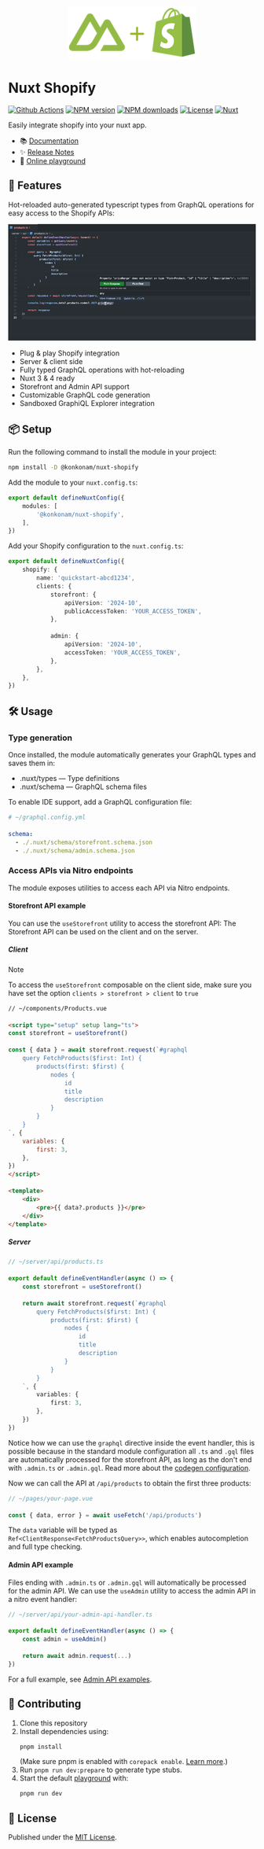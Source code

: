 <p align="center">
  <img height="107" src="https://raw.githubusercontent.com/konkonam/nuxt-shopify/refs/heads/main/docs/public/logo-readme.png">
</p>

# Nuxt Shopify

[![Github Actions][github-actions-src]][github-actions-href]
[![NPM version][npm-version-src]][npm-version-href]
[![NPM downloads][npm-downloads-src]][npm-downloads-href]
[![License][license-src]][license-href]
[![Nuxt][nuxt-src]][nuxt-href]

Easily integrate shopify into your nuxt app.

- 📚 [Documentation](https://konkonam.github.io/nuxt-shopify)
- ✨ [Release Notes](https://github.com/konkonam/nuxt-shopify/tree/main/CHANGELOG.md)
- 🏀 [Online playground](https://stackblitz.com/github/konkonam/nuxt-shopify?file=playgrounds%2Fplayground%2Fnuxt.config.ts)

## 🚀 Features

Hot-reloaded auto-generated typescript types from GraphQL operations for easy access to the Shopify APIs:

![nuxt-shopify-demo](https://raw.githubusercontent.com/konkonam/nuxt-shopify/refs/heads/main/docs/public/demo.gif)

- Plug & play Shopify integration
- Server & client side
- Fully typed GraphQL operations with hot-reloading
- Nuxt 3 & 4 ready
- Storefront and Admin API support
- Customizable GraphQL code generation
- Sandboxed GraphiQL Explorer integration

## 📦 Setup

Run the following command to install the module in your project:

```bash
npm install -D @konkonam/nuxt-shopify
```

Add the module to your `nuxt.config.ts`:

```ts
export default defineNuxtConfig({
    modules: [
        '@konkonam/nuxt-shopify',
    ],
})
```

Add your Shopify configuration to the `nuxt.config.ts`:

```ts
export default defineNuxtConfig({
    shopify: {
        name: 'quickstart-abcd1234',
        clients: {
            storefront: {
                apiVersion: '2024-10',
                publicAccessToken: 'YOUR_ACCESS_TOKEN',
            },

            admin: {
                apiVersion: '2024-10',
                accessToken: 'YOUR_ACCESS_TOKEN',
            },
        },
    },
})
```

## 🛠️ Usage

### Type generation

Once installed, the module automatically generates your GraphQL types and saves them in:
- .nuxt/types — Type definitions
- .nuxt/schema — GraphQL schema files

To enable IDE support, add a GraphQL configuration file:

```yaml
# ~/graphql.config.yml

schema:
  - ./.nuxt/schema/storefront.schema.json
  - ./.nuxt/schema/admin.schema.json
```

### Access APIs via Nitro endpoints

The module exposes utilities to access each API via Nitro endpoints.

#### Storefront API example

You can use the `useStorefront` utility to access the storefront API:
The Storefront API can be used on the client and on the server.

##### Client

> [!NOTE]
> To access the `useStorefront` composable on the client side, make sure you have
> set the option `clients > storefront > client` to `true`

```html
// ~/components/Products.vue

<script type="setup" setup lang="ts">
const storefront = useStorefront()

const { data } = await storefront.request(`#graphql
    query FetchProducts($first: Int) {
        products(first: $first) {
            nodes {
                id
                title
                description
            }
        }
    }
`, {
    variables: {
        first: 3,
    },
})
</script>

<template>
    <div>
        <pre>{{ data?.products }}</pre>
    </div>
</template>
```

##### Server

```typescript
// ~/server/api/products.ts

export default defineEventHandler(async () => {
    const storefront = useStorefront()

    return await storefront.request(`#graphql
        query FetchProducts($first: Int) {
            products(first: $first) {
                nodes {
                    id
                    title
                    description
                }
            }
        }
    `, {
        variables: {
            first: 3,
        },
    })
})
```

Notice how we can use the `graphql` directive inside the event handler, this is possible because in
the standard module configuration all `.ts` and `.gql` files are automatically processed for the
storefront API, as long as the don't end with `.admin.ts` or `.admin.gql`.
Read more about the [codegen configuration](https://konkonam.github.io/nuxt-shopify/configuration/codegen).

Now we can call the API at `/api/products` to obtain the first three products:

```ts
// ~/pages/your-page.vue

const { data, error } = await useFetch('/api/products')
```

The `data` variable will be typed as `Ref<ClientResponse<FetchProductsQuery>>`, which enables autocompletion and full
type checking.

#### Admin API example

Files ending with `.admin.ts` or `.admin.gql` will automatically be processed for the admin API.
We can use the `useAdmin` utility to access the admin API in a nitro event handler:

```typescript
// ~/server/api/your-admin-api-handler.ts

export default defineEventHandler(async () => {
    const admin = useAdmin()

    return await admin.request(...)
})
```

For a full example, see [Admin API examples](https://konkonam.github.io/nuxt-shopify/examples/admin).

## 🤝 Contributing

1. Clone this repository
2. Install dependencies using:
    ```bash
    pnpm install
    ```
   (Make sure pnpm is enabled with `corepack enable`. [Learn more](https://pnpm.io/installation#using-corepack).)
3. Run `pnpm run dev:prepare` to generate type stubs.
4. Start the default [playground](https://github.com/konkonam/nuxt-shopify/tree/main/playgrounds/playground) with:
    ```bash
    pnpm run dev
    ```

## 📜 License

Published under the [MIT License](https://github.com/konkonam/nuxt-shopify/tree/main/LICENSE).

[github-actions-src]: https://github.com/konkonam/nuxt-shopify/actions/workflows/test.yml/badge.svg
[github-actions-href]: https://github.com/konkonam/nuxt-shopify/actions

[npm-version-src]: https://img.shields.io/npm/v/@konkonam/nuxt-shopify/latest.svg?style=flat&colorA=18181B&colorB=31C553
[npm-version-href]: https://npmjs.com/package/@konkonam/nuxt-shopify

[npm-downloads-src]: https://img.shields.io/npm/dm/@konkonam/nuxt-shopify.svg?style=flat&colorA=18181B&colorB=31C553
[npm-downloads-href]: https://npmjs.com/package/@konkonam/nuxt-shopify

[license-src]: https://img.shields.io/github/license/konkonam/nuxt-shopify.svg?style=flat&colorA=18181B&colorB=31C553
[license-href]: https://github.com/konkonam/nuxt-shopify/tree/main/LICENSE

[nuxt-src]: https://img.shields.io/badge/Nuxt-18181B?logo=nuxt
[nuxt-href]: https://nuxt.com
